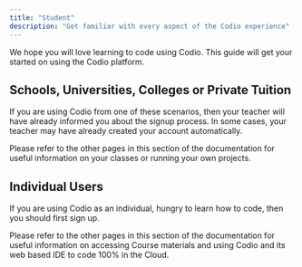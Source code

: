 ```yaml
---
title: "Student"
description: "Get familiar with every aspect of the Codio experience"
---
```


We hope you will love learning to code using Codio. This guide will get your started on using the Codio platform.

## Schools, Universities, Colleges or Private Tuition
If you are using Codio from one of these scenarios, then your teacher will have already informed you about the signup process. In some cases, your teacher may have already created your account automatically.

Please refer to the other pages in this section of the documentation for useful information on your classes or running your own projects.

## Individual Users
If you are using Codio as an individual, hungry to learn how to code, then you should first sign up.

Please refer to the other pages in this section of the documentation for useful information on accessing Course materials and using Codio and its web based IDE to code 100% in the Cloud.
